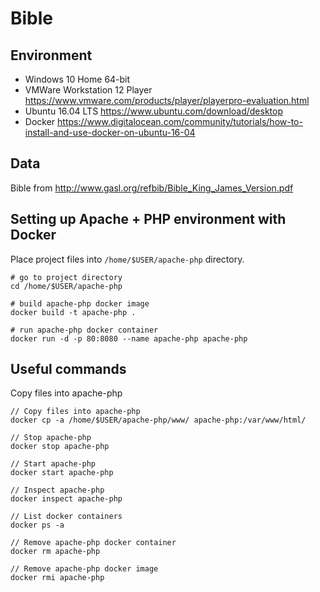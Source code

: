 # Bible


## Environment

* Windows 10 Home 64-bit
* VMWare Workstation 12 Player https://www.vmware.com/products/player/playerpro-evaluation.html
* Ubuntu 16.04 LTS https://www.ubuntu.com/download/desktop
* Docker https://www.digitalocean.com/community/tutorials/how-to-install-and-use-docker-on-ubuntu-16-04


## Data

Bible from http://www.gasl.org/refbib/Bible_King_James_Version.pdf


## Setting up Apache + PHP environment with Docker

Place project files into `/home/$USER/apache-php` directory.

```
# go to project directory
cd /home/$USER/apache-php

# build apache-php docker image
docker build -t apache-php .

# run apache-php docker container
docker run -d -p 80:8080 --name apache-php apache-php
```

## Useful commands

Copy files into apache-php
```
// Copy files into apache-php
docker cp -a /home/$USER/apache-php/www/ apache-php:/var/www/html/

// Stop apache-php
docker stop apache-php

// Start apache-php
docker start apache-php

// Inspect apache-php
docker inspect apache-php

// List docker containers
docker ps -a

// Remove apache-php docker container
docker rm apache-php

// Remove apache-php docker image
docker rmi apache-php
```
